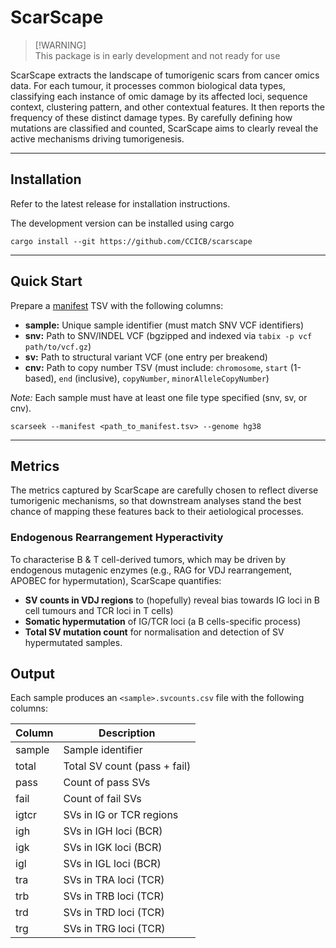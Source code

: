 # ScarScape

> \[!WARNING\]  
> This package is in early development and not ready for use

ScarScape extracts the landscape of tumorigenic scars from cancer omics data. For each tumour, it processes common biological data types, classifying each instance of omic damage by its affected loci, sequence context, clustering pattern, and other contextual features. It then reports the frequency of these distinct damage types. By carefully defining how mutations are classified and counted, ScarScape aims to clearly reveal the active mechanisms driving tumorigenesis.

---


## Installation

Refer to the latest release for installation instructions.

The development version can be installed using cargo

```
cargo install --git https://github.com/CCICB/scarscape  
```

---

## Quick Start

Prepare a [manifest](testfiles/manifest.tsv) TSV with the following columns:

- **sample:** Unique sample identifier (must match SNV VCF identifiers)
- **snv:** Path to SNV/INDEL VCF (bgzipped and indexed via `tabix -p vcf path/to/vcf.gz`)
- **sv:** Path to structural variant VCF (one entry per breakend)
- **cnv:** Path to copy number TSV (must include: `chromosome`, `start` (1-based), `end` (inclusive), `copyNumber`, `minorAlleleCopyNumber`)

*Note:* Each sample must have at least one file type specified (snv, sv, or cnv).

```{bash}
scarseek --manifest <path_to_manifest.tsv> --genome hg38
```


---

## Metrics

The metrics captured by ScarScape are carefully chosen to reflect diverse tumorigenic mechanisms, so that downstream analyses stand the best chance of mapping these features back to their aetiological processes. 


### Endogenous Rearrangement Hyperactivity

To characterise B & T cell-derived tumors, which may be driven by endogenous mutagenic enzymes (e.g., RAG for VDJ rearrangement, APOBEC for hypermutation), ScarScape quantifies:

- **SV counts in VDJ regions** to (hopefully) reveal bias towards IG loci in B cell tumours and TCR loci in T cells)
- **Somatic hypermutation** of IG/TCR loci (a B cells-specific process)
- **Total SV mutation count** for normalisation and detection of SV hypermutated samples.

## Output

Each sample produces an `<sample>.svcounts.csv` file with the following columns:

| Column | Description                  |
| ------ | ---------------------------- |
| sample | Sample identifier            |
| total  | Total SV count (pass + fail) |
| pass   | Count of pass SVs            |
| fail   | Count of fail SVs            |
| igtcr  | SVs in IG or TCR regions     |
| igh    | SVs in IGH loci (BCR)        |
| igk    | SVs in IGK loci (BCR)        |
| igl    | SVs in IGL loci (BCR)        |
| tra    | SVs in TRA loci (TCR)        |
| trb    | SVs in TRB loci (TCR)        |
| trd    | SVs in TRD loci (TCR)        |
| trg    | SVs in TRG loci (TCR)        |